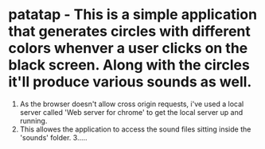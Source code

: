 # patatap - This is a simple application that generates circles with different colors whenver a user clicks on the black screen. Along with the circles it'll produce various sounds as well.

1. As the browser doesn't allow cross origin requests, i've used a local server called 'Web server for chrome' to get the local server up and running.
2. This allowes the application to access the sound files sitting inside the 'sounds' folder.
3.....